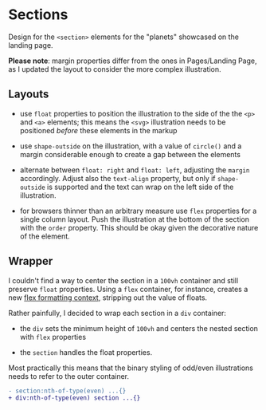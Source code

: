 # Sections

Design for the `<section>` elements for the "planets" showcased on the landing page.

**Please note**: margin properties differ from the ones in Pages/Landing Page, as I updated the layout to consider the more complex illustration.

## Layouts

- use `float` properties to position the illustration to the side of the the `<p>` and `<a>` elements; this means the `<svg>` illustration needs to be positioned _before_ these elements in the markup

- use `shape-outside` on the illustration, with a value of `circle()` and a margin considerable enough to create a gap between the elements

- alternate between `float: right` and `float: left`, adjusting the `margin` accordingly. Adjust also the `text-align` property, but only if `shape-outside` is supported and the text can wrap on the left side of the illustration.

- for browsers thinner than an arbitrary measure use `flex` properties for a single column layout. Push the illustration at the bottom of the section with the `order` property. This should be okay given the decorative nature of the element.

## Wrapper

I couldn't find a way to center the section in a `100vh` container and still preserve `float` properties. Using a `flex` container, for instance, creates a new [flex formatting context](https://www.w3.org/TR/css-flexbox-1/#flex-formatting-context), stripping out the value of floats.

Rather painfully, I decided to wrap each section in a `div` container:

- the `div` sets the minimum height of `100vh` and centers the nested section with `flex` properties

- the `section` handles the float properties.

Most practically this means that the binary styling of odd/even illustrations needs to refer to the outer container.

```diff
- section:nth-of-type(even) ...{}
+ div:nth-of-type(even) section ...{}
```

